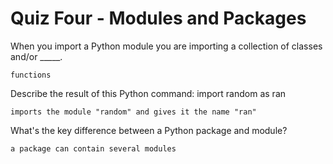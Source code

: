 # Quiz Four - Modules and Packages

When you import a Python module you are importing a collection of classes and/or _____.

    functions

Describe the result of this Python command:  import random as ran

    imports the module "random" and gives it the name "ran"

What's the key difference between a Python package and module?

    a package can contain several modules
